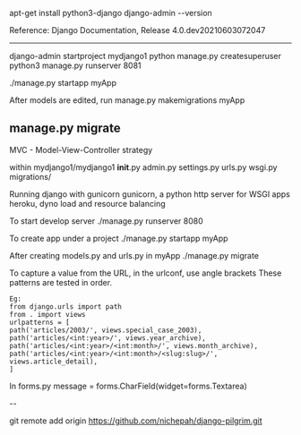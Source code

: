 apt-get install python3-django
django-admin --version

Reference: Django Documentation, Release 4.0.dev20210603072047

-----
django-admin startproject mydjango1
python manage.py createsuperuser
python3 manage.py runserver 8081

./manage.py startapp myApp

After models are edited, run 
manage.py makemigrations myApp

manage.py migrate
-----------
MVC - Model-View-Controller strategy

within mydjango1/mydjango1
			__init__.py
			admin.py
			settings.py
			urls.py
			wsgi.py		
			migrations/
			
			
Running django with gunicorn
	gunicorn, a python http server for WSGI apps
	heroku, dyno
	load and resource balancing
			
To start develop server
./manage.py runserver 8080

To create app under a project
./manage.py startapp myApp

After creating models.py and urls.py in myApp
./manage.py migrate 

To capture a value from the URL, in the urlconf, use angle brackets
These patterns are tested in order.

	Eg: 
	from django.urls import path
	from . import views
	urlpatterns = [
	path('articles/2003/', views.special_case_2003),
	path('articles/<int:year>/', views.year_archive),
	path('articles/<int:year>/<int:month>/', views.month_archive),
	path('articles/<int:year>/<int:month>/<slug:slug>/', views.article_detail),
	]
	
In forms.py
	message = forms.CharField(widget=forms.Textarea)

--


git remote add origin https://github.com/nichepah/django-pilgrim.git
